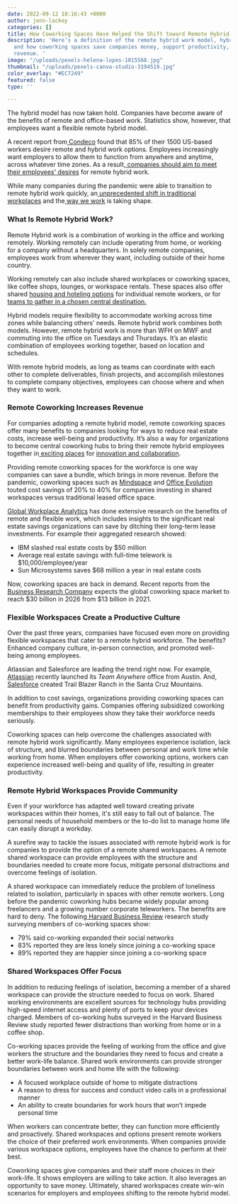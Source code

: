 ```yaml
---
date: 2022-09-12 18:16:43 +0000
author: jenn-lackey
categories: []
title: How Coworking Spaces Have Helped the Shift toward Remote Hybrid Work
description: 'Here’s a definition of the remote hybrid work model, hybrid work place,
  and how coworking spaces save companies money, support productivity, and generate
  revenue. '
image: "/uploads/pexels-helena-lopes-1015568.jpg"
thumbnail: "/uploads/pexels-canva-studio-3194519.jpg"
color_overlay: "#EC7249"
featured: false
type: ''

---
```

The hybrid model has now taken hold. Companies have become aware of the benefits of remote and office-based work. Statistics show, however, that employees want a flexible remote hybrid model. 

A recent report from[ Condeco](https://venturebeat.com/business/report-85-of-employees-want-a-hybrid-work-model/) found that 85% of their 1500 US-based workers desire remote and hybrid work options. Employees increasingly want employers to allow them to function from anywhere and anytime, across whatever time zones. As a result,[ companies should aim to meet their employees' desires](https://esteemed.io/blog/2022/06/29/8-ways-2022-is-impacting-hiring/) for remote hybrid work.

While many companies during the pandemic were able to transition to remote hybrid work quickly, an[ unprecedented shift in traditional workplaces](https://esteemed.io/blog/2021/01/26/8-ways-2020-impacted-workplaces-and-hiring/) and the[ way we work](https://www.nytimes.com/2022/03/10/business/remote-work-office-life.html) is taking shape.

### **What Is Remote Hybrid Work?**

Remote Hybrid work is a combination of working in the office and working remotely. Working remotely can include operating from home, or working for a company without a headquarters. In solely remote companies, employees work from wherever they want, including outside of their home country.

Working remotely can also include shared workplaces or coworking spaces, like coffee shops, lounges, or workspace rentals. These spaces also offer shared [housing and hoteling options](https://www.outsite.co/) for individual remote workers, or for [teams to gather in a chosen central destination.](https://esteemed.io/blog/2022/08/18/remote-team-retreats-8-reasons-why-your-company-needs-one/)

Hybrid models require flexibility to accommodate working across time zones while balancing others' needs. Remote hybrid work combines both models. However, remote hybrid work is more than WFH on MWF and commuting into the office on Tuesdays and Thursdays. It’s an elastic combination of employees working together, based on location and schedules.

With remote hybrid models, as long as teams can coordinate with each other to complete deliverables, finish projects, and accomplish milestones to complete company objectives, employees can choose where and when they want to work.

### **Remote Coworking Increases Revenue**

For companies adopting a remote hybrid model, remote coworking spaces offer many benefits to companies looking for ways to reduce real estate costs, increase well-being and productivity. It’s also a way for organizations to become central coworking hubs to bring their remote hybrid employees together in[ exciting places](https://www.outsite.co/locations/sagres) for [innovation and collaboration](https://esteemed.io/blog/2022/08/18/remote-team-retreats-8-reasons-why-your-company-needs-one/). 

Providing remote coworking spaces for the workforce is one way companies can save a bundle, which brings in more revenue. Before the pandemic, coworking spaces such as [Mindspace](https://www.deskmag.com/en/coworking-spaces/corporate-company-coworking-spaces-drivers-benefits-challenges-983) and [Office Evolution](https://www.thecannon.com/blog/why-big-corporations-are-moving-into-coworking-spaces) touted cost savings of 20% to 40% for companies investing in shared workspaces versus traditional leased office space.

[Global Workplace Analytics](https://globalworkplaceanalytics.com/resources/costs-benefits#toggle-id-5) has done extensive research on the benefits of remote and flexible work, which includes insights to the significant real estate savings organizations can save by ditching their long-term lease investments. For example their aggregated research showed:

* IBM slashed real estate costs by $50 million
* Average real estate savings with full-time telework is $10,000/employee/year
* Sun Microsystems saves $68 million a year in real estate costs

Now, coworking spaces are back in demand. Recent reports from the [Business Research Company](https://www.thebusinessresearchcompany.com/report/coworking-space-global-market-report) expects the global coworking space market to reach $30 billion in 2026 from $13 billion in 2021.

### **Flexible Workspaces Create a Productive Culture**

Over the past three years, companies have focused even more on providing flexible workspaces that cater to a remote hybrid workforce. The benefits? Enhanced company culture, in-person connection, and promoted well-being among employees.

Atlassian and Salesforce are leading the trend right now. For example, [Atlassian](https://www.linkedin.com/posts/anniedeanzaitzeff_atlassian-teamanywhere-activity-6958096860620189697-E-qn/?utm_source=linkedin_share&utm_medium=member_desktop_web) recently launched its _Team Anywhere_ office from Austin. And, [Salesforce](https://www.salesforce.com/news/stories/introducing-trailblazer-ranch/) created Trail Blazer Ranch in the Santa Cruz Mountains. 

In addition to cost savings, organizations providing coworking spaces can benefit from productivity gains. Companies offering subsidized coworking memberships to their employees show they take their workforce needs seriously.

Coworking spaces can help overcome the challenges associated with remote hybrid work significantly. Many employees experience isolation, lack of structure, and blurred boundaries between personal and work time while working from home. When employers offer coworking options, workers can experience increased well-being and quality of life, resulting in greater productivity. 

### **Remote Hybrid Workspaces Provide Community** 

Even if your workforce has adapted well toward creating private workspaces within their homes, it's still easy to fall out of balance. The personal needs of household members or the to-do list to manage home life can easily disrupt a workday.

A surefire way to tackle the issues associated with remote hybrid work is for companies to provide the option of a remote shared workspaces. A remote shared workspace can provide employees with the structure and boundaries needed to create more focus, mitigate personal distractions and overcome feelings of isolation.

A shared workspace can immediately reduce the problem of loneliness related to isolation, particularly in spaces with other remote workers. Long before the pandemic coworking hubs became widely popular among freelancers and a growing number corporate teleworkers. The benefits are hard to deny. The following[ Harvard Business Review](https://hbr.org/2017/12/coworking-is-not-about-workspace-its-about-feeling-less-lonely) research study surveying members of co-working spaces show:

* 79% said co-working expanded their social networks
* 83% reported they are less lonely since joining a co-working space
* 89% reported they are happier since joining a co-working space

### **Shared Workspaces Offer Focus**

In addition to reducing feelings of isolation, becoming a member of a shared workspace can provide the structure needed to focus on work. Shared working environments are excellent sources for technology hubs providing high-speed internet access and plenty of ports to keep your devices charged. Members of co-working hubs surveyed in the Harvard Business Review study reported fewer distractions than working from home or in a coffee shop.

Co-working spaces provide the feeling of working from the office and give workers the structure and the boundaries they need to focus and create a better work-life balance. Shared work environments can provide stronger boundaries between work and home life with the following:

* A focused workplace outside of home to mitigate distractions
* A reason to dress for success and conduct video calls in a professional manner
* An ability to create boundaries for work hours that won't impede personal time

When workers can concentrate better, they can function more efficiently and proactively. Shared workspaces and options present remote workers the choice of their preferred  work environments. When companies provide various workspace options, employees have the chance to perform at their best.

Coworking spaces give companies and their staff more choices in their work-life. It shows employers are willing to take action. It also leverages an opportunity to save money. Ultimately, shared workspaces create win-win scenarios for employers and employees shifting to the remote hybrid model.